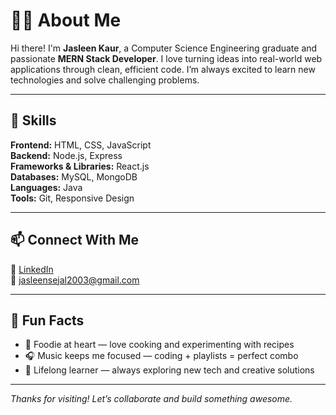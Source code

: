 # 👩‍💻 About Me

Hi there! I'm **Jasleen Kaur**, a Computer Science Engineering graduate and passionate **MERN Stack Developer**. I love turning ideas into real-world web applications through clean, efficient code. I’m always excited to learn new technologies and solve challenging problems.

---

## 🚀 Skills

**Frontend:** HTML, CSS, JavaScript  
**Backend:** Node.js, Express  
**Frameworks & Libraries:** React.js  
**Databases:** MySQL, MongoDB  
**Languages:** Java  
**Tools:** Git, Responsive Design

---

## 📫 Connect With Me

🔗 [LinkedIn](https://www.linkedin.com/in/jasleen-kaur-0892b9204)  
📧 jasleensejal2003@gmail.com  

---

## 🌟 Fun Facts

- 🍳 Foodie at heart — love cooking and experimenting with recipes  
- 🎧 Music keeps me focused — coding + playlists = perfect combo  
- 🧠 Lifelong learner — always exploring new tech and creative solutions  

---

_Thanks for visiting! Let’s collaborate and build something awesome._
